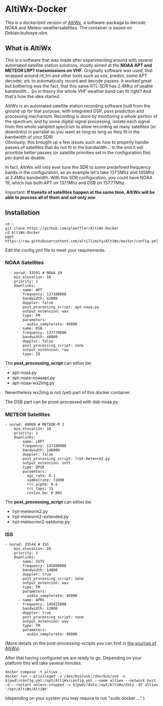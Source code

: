 # AltiWx-Docker

This is a dockerized version of [AltiWx](https://github.com/altillimity/AltiWx), a software-package to decode NOAA and Meteor weathersatellites.
The container is based on Debian:bullseye-slim.

## What is AltiWx

This is a software that was made after experimenting around with several automated satellite station solutions, mostly aimed at the **NOAA APT and METEOR LRPT transmissions on VHF**. Originally software was used, that wrapped around rtl_fm and other tools such as sox, predict, some APT decoder, etc to automatically record and decode passes. It worked great but bothering was the fact, that this same RTL-SDR has 2.4Mhz of usable bandwidth... So in theory the whole VHF weather band can fit right? And that's how the idea started.

AltiWx is an automated satellite station recording software built from the ground up for that purpose, with integrated DSP, pass prediction and processing mechanism. Recording is done by monitoring a whole portion of the spectrum, and by some digital signal processing, isolate each signal from this whole sampled spectrum to allow recording as many satellites (or downlinks) in parrallel as you want as long as long as they fit in the bandwidth of your SDR!  
Obviously, this brought up a few issues such as how to properly handle passes of satellites that do not fit in the bandwidth... In the end it will prioritize better passes (or satellite priorities set in the configuration file) per-band as doable.

In fact, AltiWx will only ever tune the SDR to some predefined frequency bands in the configuration, as an example let's take 137.5Mhz and 145Mhz at 2.4Mhz bandwidth.
With this SDR configuration, you could have NOAA 19, which has both APT on 137.1Mhz and DSB on 137.77Mhz.

Important: **If transits of satellites happen at the same time, AltiWx will be able to process all of them and not only one**

## Installation

```shell
cd ~
git clone https://github.com/ploeffler/AltiWx-Docker
cd AltiWx-Docker
wget https://raw.githubusercontent.com/altillimity/AltiWx/master/config.yml
```

Edit the config.yml file to meet your requirements.

### NOAA Satellites

```
  - norad: 33591 # NOAA 19
    min_elevation: 10
    priority: 1
    downlinks:
      - name: APT
        frequency: 137100000
        bandwidth: 42000
        doppler: false
        post_processing_script: apt-noaa.py
        output_extension: wav
        type: FM
        parameters:
          audio_samplerate: 48000
      - name: DSB
        frequency: 137770000
        bandwidth: 48000
        doppler: false
        post_processing_script: none
        output_extension: raw
        type: IQ
```

The **post_processing_script** can either be:

- apt-noaa.py
- apt-noaa-noaaapt.py
- apt-noaa-wx2img.py
  
Nevertheless wx2img is not (yet) part of this docker container.

The DSB part can be prost-processed with dsb-noaa.py

### METEOR Satellites

```
- norad: 40069 # METEOR-M 2
    min_elevation: 10
    priority: 1
    downlinks:
      - name: LRPT
        frequency: 137100000
        bandwidth: 140000
        doppler: false
        post_processing_script: lrpt-meteorm2.py
        output_extension: soft
        type: QPSK
        parameters:
          agc_rate: 0.1
          symbolrate: 72000
          rrc_alpha: 0.6
          rrc_taps: 31
          costas_bw: 0.005
```

The **post_processing_script** can either be:

- lrpt-meteorm2.py
- lrpt-meteorm2-extended.py
- lrpt-meteormn2-satdump.py

### ISS

```
- norad: 25544 # ISS
    min_elevation: 20
    priority: 1
    downlinks:
      - name: SSTV
        frequency: 145800000
        bandwidth: 14000
        doppler: true
        post_processing_script: none
        output_extension: wav
        type: FM
        parameters:
          audio_samplerate: 48000
      - name: APRS
        frequency: 145825000
        bandwidth: 12000
        doppler: true
        post_processing_script: none
        output_extension: wav
        type: FM
        parameters:
          audio_samplerate: 48000
```

(More details on the post-processing-scripts you can find in [the sources of AltiWx](https://github.com/altillimity/AltiWx/tree/master/scripts))

After that having configured we are ready to go. Depending on your platform this will take several minutes:

```shell
docker compose -t altiwx .
docker run --privileged -v /dev/bus/usb:/dev/bus/usb -v $(pwd)/config.yml:/opt/AltiWx/config.yml --name altiwx --network host -d --restart unless-stopped -v $(pwd)/data:/opt/AltiWx/data -dt altiwx '/opt/AltiWx/AltiWx'
```

(depending on your system you may require to run "sudo docker ..." )